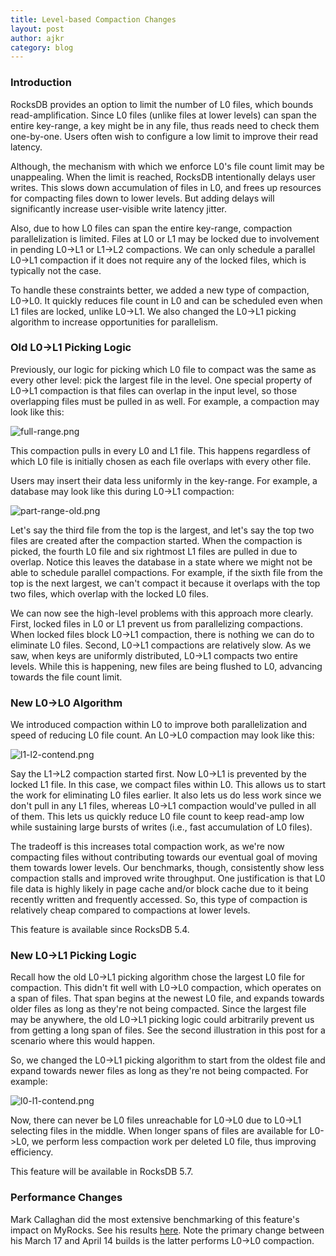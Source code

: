 ```yaml
---
title: Level-based Compaction Changes
layout: post
author: ajkr
category: blog
---
```


### Introduction

RocksDB provides an option to limit the number of L0 files, which bounds read-amplification. Since L0 files (unlike files at lower levels) can span the entire key-range, a key might be in any file, thus reads need to check them one-by-one. Users often wish to configure a low limit to improve their read latency.

Although, the mechanism with which we enforce L0's file count limit may be unappealing. When the limit is reached, RocksDB intentionally delays user writes. This slows down accumulation of files in L0, and frees up resources for compacting files down to lower levels. But adding delays will significantly increase user-visible write latency jitter.

Also, due to how L0 files can span the entire key-range, compaction parallelization is limited. Files at L0 or L1 may be locked due to involvement in pending L0->L1 or L1->L2 compactions. We can only schedule a parallel L0->L1 compaction if it does not require any of the locked files, which is typically not the case.

To handle these constraints better, we added a new type of compaction, L0->L0. It quickly reduces file count in L0 and can be scheduled even when L1 files are locked, unlike L0->L1. We also changed the L0->L1 picking algorithm to increase opportunities for parallelism.

### Old L0->L1 Picking Logic

Previously, our logic for picking which L0 file to compact was the same as every other level: pick the largest file in the level. One special property of L0->L1 compaction is that files can overlap in the input level, so those overlapping files must be pulled in as well. For example, a compaction may look like this:

![full-range.png](/static/images/compaction/full-range.png)

This compaction pulls in every L0 and L1 file. This happens regardless of which L0 file is initially chosen as each file overlaps with every other file.

Users may insert their data less uniformly in the key-range. For example, a database may look like this during L0->L1 compaction:

![part-range-old.png](/static/images/compaction/part-range-old.png)

Let's say the third file from the top is the largest, and let's say the top two files are created after the compaction started. When the compaction is picked, the fourth L0 file and six rightmost L1 files are pulled in due to overlap. Notice this leaves the database in a state where we might not be able to schedule parallel compactions. For example, if the sixth file from the top is the next largest, we can't compact it because it overlaps with the top two files, which overlap with the locked L0 files.

We can now see the high-level problems with this approach more clearly. First, locked files in L0 or L1 prevent us from parallelizing compactions. When locked files block L0->L1 compaction, there is nothing we can do to eliminate L0 files. Second, L0->L1 compactions are relatively slow. As we saw, when keys are uniformly distributed, L0->L1 compacts two entire levels. While this is happening, new files are being flushed to L0, advancing towards the file count limit.

### New L0->L0 Algorithm

We introduced compaction within L0 to improve both parallelization and speed of reducing L0 file count. An L0->L0 compaction may look like this:

![l1-l2-contend.png](/static/images/compaction/l1-l2-contend.png)

Say the L1->L2 compaction started first. Now L0->L1 is prevented by the locked L1 file. In this case, we compact files within L0. This allows us to start the work for eliminating L0 files earlier. It also lets us do less work since we don't pull in any L1 files, whereas L0->L1 compaction would've pulled in all of them. This lets us quickly reduce L0 file count to keep read-amp low while sustaining large bursts of writes (i.e., fast accumulation of L0 files).

The tradeoff is this increases total compaction work, as we're now compacting files without contributing towards our eventual goal of moving them towards lower levels. Our benchmarks, though, consistently show less compaction stalls and improved write throughput. One justification is that L0 file data is highly likely in page cache and/or block cache due to it being recently written and frequently accessed. So, this type of compaction is relatively cheap compared to compactions at lower levels.

This feature is available since RocksDB 5.4.

### New L0->L1 Picking Logic

Recall how the old L0->L1 picking algorithm chose the largest L0 file for compaction. This didn't fit well with L0->L0 compaction, which operates on a span of files. That span begins at the newest L0 file, and expands towards older files as long as they're not being compacted. Since the largest file may be anywhere, the old L0->L1 picking logic could arbitrarily prevent us from getting a long span of files. See the second illustration in this post for a scenario where this would happen.

So, we changed the L0->L1 picking algorithm to start from the oldest file and expand towards newer files as long as they're not being compacted. For example:

![l0-l1-contend.png](/static/images/compaction/l0-l1-contend.png)

Now, there can never be L0 files unreachable for L0->L0 due to L0->L1 selecting files in the middle. When longer spans of files are available for L0->L0, we perform less compaction work per deleted L0 file, thus improving efficiency.

This feature will be available in RocksDB 5.7.

### Performance Changes

Mark Callaghan did the most extensive benchmarking of this feature's impact on MyRocks. See his results [here](http://smalldatum.blogspot.com/2017/05/innodb-myrocks-and-tokudb-on-insert.html). Note the primary change between his March 17 and April 14 builds is the latter performs L0->L0 compaction.
